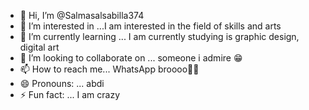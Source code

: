- 👋 Hi, I’m @Salmasalsabilla374
- 👀 I’m interested in ...I am interested in the field of skills and arts
- 🌱 I’m currently learning ... I am currently studying is graphic design, digital art
- 💞️ I’m looking to collaborate on ... someone i admire 😁
- 📫 How to reach me... WhatsApp broooo🤙🏻
- 😄 Pronouns: ... abdi 
- ⚡ Fun fact: ... I am crazy

<!---
Salmasalsabilla374/Salmasalsabilla374 is a ✨ special ✨ repository because its `README.md` (this file) appears on your GitHub profile.
You can click the Preview link to take a look at your changes.
--->
